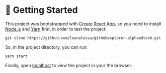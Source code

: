 # 🏁 Getting Started 

This project was bootstrapped with [Create React App](https://github.com/facebook/create-react-app), so you need to install [Node.js](https://nodejs.org/en/download/) and [Yarn](https://yarnpkg.com/) first, in order to test the project.

```
git clone https://github.com/luanalessa/githubexplorer-alphaedtech.git
```

So, in the project directory, you can run:

```
yarn start
```

Finally, open [localhost](http://localhost:3000) to view the project in your the browser.

